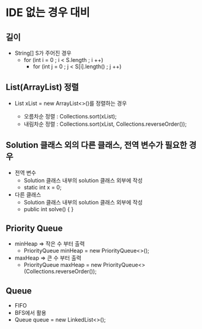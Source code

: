 # IDE 없는 경우 대비

## 길이

- String[] S가 주어진 경우
  - for (int i = 0 ; i < S.length ; i ++)
    - for (int j = 0 ; j < S\[i].length() ; j ++)

## List(ArrayList) 정렬

- List<Integer> xList = new ArrayList<>()를 정렬하는 경우
  - 오름차순 정렬 : Collections.sort(xList);
  - 내림차순 정렬 : Collections.sort(xList, Collections.reverseOrder());

## Solution 클래스 외의 다른 클래스, 전역 변수가 필요한 경우

- 전역 변수
  - Solution 클래스 내부의 solution 클래스 외부에 작성
  - static int x = 0;
- 다른 클래스
  - Solution 클래스 내부의 solution 클래스 외부에 작성
  - public int solve() { }

## Priority Queue

- minHeap => 작은 수 부터 출력
  -  PriorityQueue<Integer> minHeap = new PriorityQueue<>();
- maxHeap => 큰 수 부터 출력
  - PriorityQueue<Integer> maxHeap = new PriorityQueue<>(Collections.reverseOrder());

## Queue

- FIFO
- BFS에서 활용
- Queue<Node> queue = new LinkedList<>();
